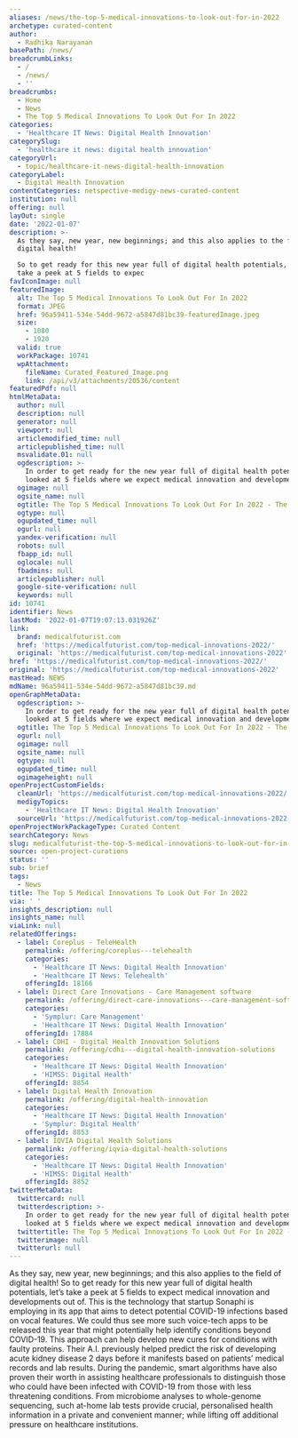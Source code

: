 ```yaml
---
aliases: /news/the-top-5-medical-innovations-to-look-out-for-in-2022
archetype: curated-content
author:
  - Radhika Narayanan
basePath: /news/
breadcrumbLinks:
  - /
  - /news/
  - ''
breadcrumbs:
  - Home
  - News
  - The Top 5 Medical Innovations To Look Out For In 2022
categories:
  - 'Healthcare IT News: Digital Health Innovation'
categorySlug:
  - 'healthcare it news: digital health innovation'
categoryUrl:
  - topic/healthcare-it-news-digital-health-innovation
categoryLabel:
  - Digital Health Innovation
contentCategories: netspective-medigy-news-curated-content
institution: null
offering: null
layOut: single
date: '2022-01-07'
description: >-
  As they say, new year, new beginnings; and this also applies to the field of
  digital health!

  So to get ready for this new year full of digital health potentials, let’s
  take a peek at 5 fields to expec
favIconImage: null
featuredImage:
  alt: The Top 5 Medical Innovations To Look Out For In 2022
  format: JPEG
  href: 96a59411-534e-54dd-9672-a5847d81bc39-featuredImage.jpeg
  size:
    - 1080
    - 1920
  valid: true
  workPackage: 10741
  wpAttachment:
    fileName: Curated_Featured_Image.png
    link: /api/v3/attachments/20536/content
featuredPdf: null
htmlMetaData:
  author: null
  description: null
  generator: null
  viewport: null
  articlemodified_time: null
  articlepublished_time: null
  msvalidate.01: null
  ogdescription: >-
    In order to get ready for the new year full of digital health potentials, we
    looked at 5 fields where we expect medical innovation and developments.
  ogimage: null
  ogsite_name: null
  ogtitle: The Top 5 Medical Innovations To Look Out For In 2022 - The Medical Futurist
  ogtype: null
  ogupdated_time: null
  ogurl: null
  yandex-verification: null
  robots: null
  fbapp_id: null
  oglocale: null
  fbadmins: null
  articlepublisher: null
  google-site-verification: null
  keywords: null
id: 10741
identifier: News
lastMod: '2022-01-07T19:07:13.031926Z'
link:
  brand: medicalfuturist.com
  href: 'https://medicalfuturist.com/top-medical-innovations-2022/'
  original: 'https://medicalfuturist.com/top-medical-innovations-2022'
href: 'https://medicalfuturist.com/top-medical-innovations-2022/'
original: 'https://medicalfuturist.com/top-medical-innovations-2022'
mastHead: NEWS
mdName: 96a59411-534e-54dd-9672-a5847d81bc39.md
openGraphMetaData:
  ogdescription: >-
    In order to get ready for the new year full of digital health potentials, we
    looked at 5 fields where we expect medical innovation and developments.
  ogtitle: The Top 5 Medical Innovations To Look Out For In 2022 - The Medical Futurist
  ogurl: null
  ogimage: null
  ogsite_name: null
  ogtype: null
  ogupdated_time: null
  ogimageheight: null
openProjectCustomFields:
  cleanUrl: 'https://medicalfuturist.com/top-medical-innovations-2022/'
  medigyTopics:
    - 'Healthcare IT News: Digital Health Innovation'
  sourceUrl: 'https://medicalfuturist.com/top-medical-innovations-2022'
openProjectWorkPackageType: Curated Content
searchCategory: News
slug: medicalfuturist-the-top-5-medical-innovations-to-look-out-for-in-2022
source: open-project-curations
status: ''
sub: brief
tags:
  - News
title: The Top 5 Medical Innovations To Look Out For In 2022
via: ' '
insights_description: null
insights_name: null
viaLink: null
relatedOfferings:
  - label: Coreplus - TeleHealth
    permalink: /offering/coreplus---telehealth
    categories:
      - 'Healthcare IT News: Digital Health Innovation'
      - 'Healthcare IT News: Telehealth'
    offeringId: 18166
  - label: Direct Care Innovations - Care Management software
    permalink: /offering/direct-care-innovations---care-management-software
    categories:
      - 'Symplur: Care Management'
      - 'Healthcare IT News: Digital Health Innovation'
    offeringId: 17884
  - label: CDHI - Digital Health Innovation Solutions
    permalink: /offering/cdhi---digital-health-innovation-solutions
    categories:
      - 'Healthcare IT News: Digital Health Innovation'
      - 'HIMSS: Digital Health'
    offeringId: 8854
  - label: Digital Health Innovation
    permalink: /offering/digital-health-innovation
    categories:
      - 'Healthcare IT News: Digital Health Innovation'
      - 'Symplur: Digital Health'
    offeringId: 8853
  - label: IQVIA Digital Health Solutions
    permalink: /offering/iqvia-digital-health-solutions
    categories:
      - 'Healthcare IT News: Digital Health Innovation'
      - 'HIMSS: Digital Health'
    offeringId: 8852
twitterMetaData:
  twittercard: null
  twitterdescription: >-
    In order to get ready for the new year full of digital health potentials, we
    looked at 5 fields where we expect medical innovation and developments.
  twittertitle: The Top 5 Medical Innovations To Look Out For In 2022 - The Medical Futurist
  twitterimage: null
  twitterurl: null
---
```

<p>As they say, new year, new beginnings; and this also applies to the field of digital health!
So to get ready for this new year full of digital health potentials, let’s take a peek at 5 fields to expect medical innovation and developments out of.
This is the technology that startup Sonaphi is employing in its app that aims to detect potential COVID-19 infections based on vocal features.
We could thus see more such voice-tech apps to be released this year that might potentially help identify conditions beyond COVID-19.
This approach can help develop new cures for conditions with faulty proteins.
Their A.I. previously helped predict the risk of developing acute kidney disease 2 days before it manifests based on patients’ medical records and lab results.
During the pandemic, smart algorithms have also proven their worth in assisting healthcare professionals to distinguish those who could have been infected with COVID-19 from those with less threatening conditions.
From microbiome analyses to whole-genome sequencing, such at-home lab tests provide crucial, personalised health information in a private and convenient manner; while lifting off additional pressure on healthcare institutions.</p>
